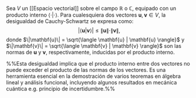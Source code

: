 Sea $V$ un [[Espacio vectorial]] sobre el campo $\mathbb{R}$ o $\mathbb{C}$, equipado con un producto interno $\langle \cdot | \cdot \rangle$. Para cualesquiera dos vectores $\mathbf{u}, \mathbf{v} \in V$, la desigualdad de Cauchy-Schwartz se expresa como: $$|\langle \mathbf{u} | \mathbf{v} \rangle| \leq \|\mathbf{u}\| \cdot \|\mathbf{v}\|,$$donde $\|\mathbf{u}\| = \sqrt{\langle \mathbf{u} | \mathbf{u} \rangle}$ y $\|\mathbf{v}\| = \sqrt{\langle \mathbf{v} | \mathbf{v} \rangle}$ son las normas de $\mathbf{u}$ y $\mathbf{v}$, respectivamente, inducidas por el producto interno.

%%Esta desigualdad implica que el producto interno entre dos vectores no puede exceder el producto de las normas de los vectores. Es una herramienta esencial en la demostración de varios teoremas en álgebra lineal y análisis funcional, incluyendo algunos resultados en mecánica cuántica e.g. principio de incertidumbre.%%